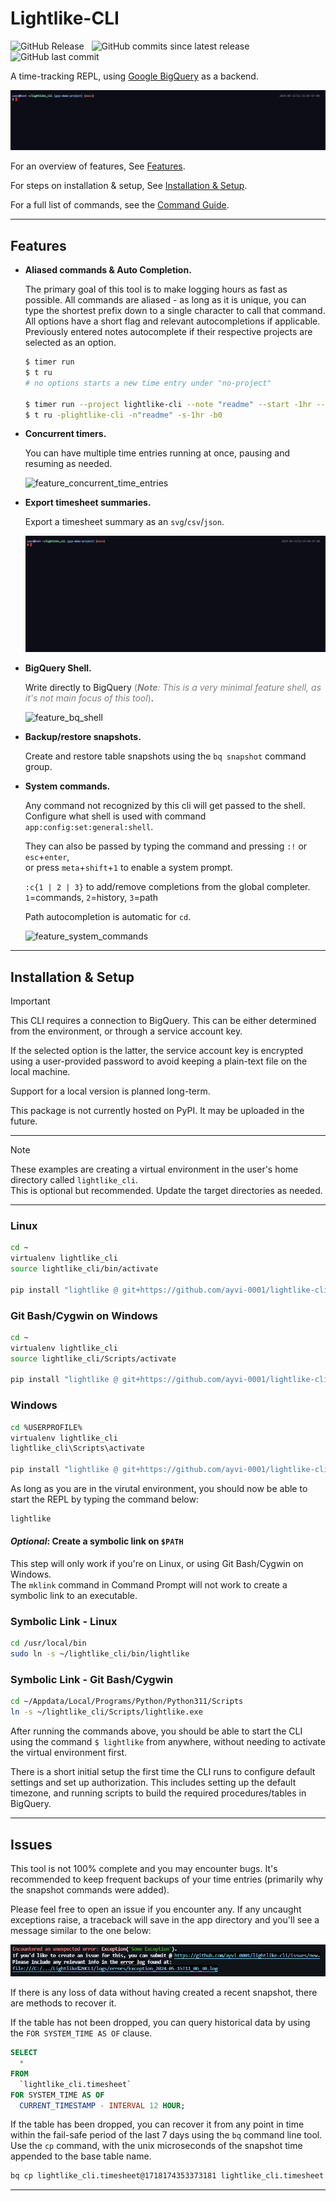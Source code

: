 <!-- markdownlint-disable MD033 MD046 -->

# Lightlike-CLI

![GitHub Release](https://img.shields.io/github/v/release/ayvi-0001/lightlike-cli?display_name=release&style=social&label=Latest%20Release)&nbsp;&nbsp;
![GitHub commits since latest release](https://img.shields.io/github/commits-since/ayvi-0001/lightlike-cli/latest?style=social)&nbsp;&nbsp;
![GitHub last commit](https://img.shields.io/github/last-commit/ayvi-0001/lightlike-cli?style=social)&nbsp;&nbsp;

A time-tracking REPL, using [Google BigQuery](https://cloud.google.com/bigquery?hl=en) as a backend.

![timer_run](/docs/assets/gifs/timer_run.gif)

For an overview of features, See [Features](#features).

For steps on installation & setup, See [Installation & Setup](#installation--setup).

For a full list of commands, see the [Command Guide](https://github.com/ayvi-0001/lightlike-cli/blob/main/docs/command_guide.md).

---

## Features

- **Aliased commands & Auto Completion.**
  
  The primary goal of this tool is to make logging hours as fast as possible.
  All commands are aliased - as long as it is unique, you can type the shortest prefix down to a single character to call that command.
  All options have a short flag and relevant autocompletions if applicable.
  Previously entered notes autocomplete if their respective projects are selected as an option.

  ```sh
  $ timer run
  $ t ru
  # no options starts a new time entry under "no-project"
  
  $ timer run --project lightlike-cli --note "readme" --start -1hr --billable False
  $ t ru -plightlike-cli -n"readme" -s-1hr -b0
  ```

- **Concurrent timers.**

  You can have multiple time entries running at once, pausing and resuming as needed.

  ![feature_concurrent_time_entries](/docs/assets/gifs/feature_concurrent_time_entries.gif)

- **Export timesheet summaries.**

  Export a timesheet summary as an `svg`/`csv`/`json`.

  ![feature_summary](/docs/assets/gifs/feature_summary.gif)

- **BigQuery Shell.**

  Write directly to BigQuery <span style="color:grey">(***Note**: This is a very minimal feature shell, as it's not main focus of this tool*)</span>.

  ![feature_bq_shell](/docs/assets/gifs/feature_bq_shell.gif)

- **Backup/restore snapshots.**

  Create and restore table snapshots using the `bq snapshot` command group.

- **System commands.**

  Any command not recognized by this cli will get passed to the shell.\
  Configure what shell is used with command `app:config:set:general:shell`.

  They can also be passed by typing the command and pressing `:!` or `esc`+`enter`,\
  or press `meta`+`shift`+`1` to enable a system prompt.
  
  `:c{1 | 2 | 3}` to add/remove completions from the global completer. `1`=commands, `2`=history, `3`=path

  Path autocompletion is automatic for `cd`.
  
  ![feature_system_commands](/docs/assets/gifs/feature_system_commands.gif)

---

## Installation & Setup

> [!IMPORTANT]  
> This CLI requires a connection to BigQuery. This can be either determined from the environment, or through a service account key.
>
> If the selected option is the latter, the service account key is encrypted using a user-provided password to avoid keeping a plain-text file on the local machine.
>
> Support for a local version is planned long-term.
>
> This package is not currently hosted on PyPI. It may be uploaded in the future.

---

> [!NOTE]  
> These examples are creating a virtual environment in the user's home directory called `lightlike_cli`.\
> This is optional but recommended. Update the target directories as needed.

---

### Linux

```sh
cd ~
virtualenv lightlike_cli
source lightlike_cli/bin/activate

pip install "lightlike @ git+https://github.com/ayvi-0001/lightlike-cli@v0.9.2"
```

### Git Bash/Cygwin on Windows

```sh
cd ~
virtualenv lightlike_cli
source lightlike_cli/Scripts/activate

pip install "lightlike @ git+https://github.com/ayvi-0001/lightlike-cli@v0.9.2"
```

### Windows

```sh
cd %USERPROFILE%
virtualenv lightlike_cli
lightlike_cli\Scripts\activate

pip install "lightlike @ git+https://github.com/ayvi-0001/lightlike-cli@v0.9.2"
```

As long as you are in the virutal environment, you should now be able to start the REPL by typing the command below:

```sh
lightlike
```

#### *Optional*: Create a symbolic link on `$PATH`

This step will only work if you're on Linux, or using Git Bash/Cygwin on Windows.\
The `mklink` command in Command Prompt will not work to create a symbolic link to an executable.

### Symbolic Link - Linux

```sh
cd /usr/local/bin
sudo ln -s ~/lightlike_cli/bin/lightlike
```

### Symbolic Link - Git Bash/Cygwin

```sh
cd ~/Appdata/Local/Programs/Python/Python311/Scripts
ln -s ~/lightlike_cli/Scripts/lightlike.exe
```

After running the commands above, you should be able to start the CLI using the command `$ lightlike` from anywhere, without needing to activate the virtual environment first.

There is a short initial setup the first time the CLI runs to configure default settings and set up authorization. This includes setting up the default timezone, and running scripts to build the required procedures/tables in BigQuery.

---

## Issues

This tool is not 100% complete and you may encounter bugs.
It's recommended to keep frequent backups of your time entries (primarily why the snapshot commands were added).

Please feel free to open an issue if you encounter any. If any uncaught exceptions raise, a traceback will save in the app directory and you'll see a message similar to the one below:

![error_logs](/docs/assets/png/error_logs.png)

If there is any loss of data without having created a recent snapshot, there are methods to recover it.

If the table has not been dropped, you can query historical data by using the `FOR SYSTEM_TIME AS OF` clause.

```sql
SELECT
  *
FROM
  `lightlike_cli.timesheet`
FOR SYSTEM_TIME AS OF
  CURRENT_TIMESTAMP - INTERVAL 12 HOUR;
```

If the table has been dropped, you can recover it from any point in time within the fail-safe period of the last 7 days using the `bq` command line tool.
Use the `cp` command, with the unix microseconds of the snapshot time appended to the base table name.

```sh
bq cp lightlike_cli.timesheet@1718174353373181 lightlike_cli.timesheet
```

---
